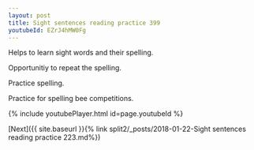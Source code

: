 ```yaml
---
layout: post
title: Sight sentences reading practice 399
youtubeId: EZrJ4hMW0Fg
---
```

 
 
Helps to learn sight words and their spelling.

Opportunitiy to repeat the spelling. 

Practice spelling. 
 
Practice for spelling bee competitions. 
 
{% include youtubePlayer.html id=page.youtubeId %}
 
 

[Next]({{ site.baseurl }}{% link  split2/_posts/2018-01-22-Sight sentences reading practice 223.md%})
 
